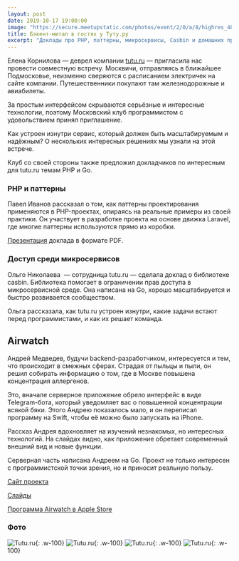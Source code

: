```yaml
---
layout: post
date: 2019-10-17 19:00:00
image: "https://secure.meetupstatic.com/photos/event/2/0/a/8/highres_485588360.jpeg"
title: Бэкент-митап в гостях у Туту.ру
excerpt: "Доклады про PHP, паттерны, микросервисы, Casbin и домашних проект на Go и Swift."
---
```


Елена Корнилова — деврел компании [tutu.ru](https://www.tutu.ru/) — пригласила нас провести совместную встречу. Москвичи, отправляясь в ближайшее Подмосковье, неизменно сверяются с расписанием электричек на сайте компании. Путешественники покупают там железнодорожные и авиабилеты.

За простым интерфейсом скрываются серьёзные и интересные технологии, поэтому Московский клуб программистом с удовольствием принял приглашение.

Как устроен изнутри сервис, который должен быть масштабируемым и надёжным? О нескольких интересных решениях мы узнали на этой встрече.

Клуб со своей стороны также предложил докладчиков по интересным для tutu.ru темам PHP и Go.

### PHP и паттерны

Павел Иванов рассказал о том, как паттерны проектирования применяются в PHP-проектах, опираясь на реальные примеры из своей практики. Он участвует в разработке проекта на основе движка Laravel, где многие паттерны используются прямо из коробки.

[Презентация](/downloads/laravel-php-patterns.pdf) доклада в формате PDF.

### Доступ среди микросервисов

Ольго Николаева  — сотрудница tutu.ru — сделала доклад о библиотеке casbin. Библиотека помогает в ограничении прав доступа в микросервисной среде. Она написана на Go, хорошо масштабируется и быстро развивается сообществом.

Ольга рассказала, как tutu.ru устроен изнутри, какие задачи встают перед программистами, и как их решает команда.

## Airwatch

Андрей Медведев, будучи backend-разработчиком, интересуется и тем, что происходит в смежных сферах. Страдая от пыльцы и пыли, он решил собирать информацию о том, где в Москве повышена концентрация аллергенов.

Это, вначале серверное приложение обрело интерфейс в виде Telegram-бота, который уведомляет вас о повышенной концентрации всякой бяки. Этого Андрею показалось мало, и он переписал программу на Swift, чтобы её можно было запускать на iPhone.

Рассказ Андрея вдохновляет на изучений незнакомых, но интересных технологий. На слайдах видно, как приложение обретает современный внешний вид и новые функции.

Серверная часть написана Андреем на Go. Проект не только интересен с программистской точки зрения, но и приносит реальную пользу.

[Сайт проекта](https://airwatch.andmed.org/airwatch/index)

[Слайды](https://airwatch.andmed.org/airwatch/pub/presentation/)

[Программа Airwatch в Apple Store](https://apps.apple.com/app/id1458144886)

### Фото

![Tutu.ru](https://secure.meetupstatic.com/photos/event/4/a/4/3/highres_485839011.jpeg){: .w-100}
![Tutu.ru](https://secure.meetupstatic.com/photos/event/4/a/4/1/highres_485839009.jpeg){: .w-100}
![Tutu.ru](https://secure.meetupstatic.com/photos/event/4/a/3/c/highres_485839004.jpeg){: .w-100}
![Tutu.ru](https://secure.meetupstatic.com/photos/event/4/a/3/9/highres_485839001.jpeg){: .w-100}
